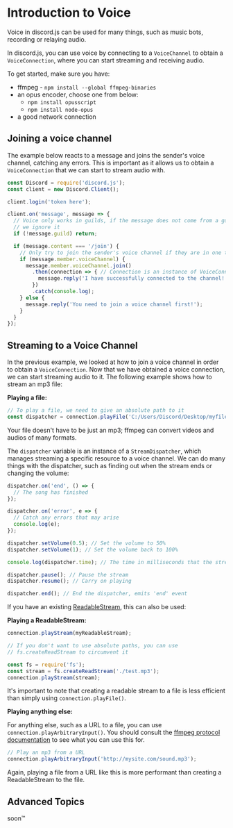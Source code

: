 # Introduction to Voice
Voice in discord.js can be used for many things, such as music bots, recording or relaying audio.

In discord.js, you can use voice by connecting to a `VoiceChannel` to obtain a `VoiceConnection`, where you can start streaming and receiving audio.

To get started, make sure you have:
* ffmpeg - `npm install --global ffmpeg-binaries`
* an opus encoder, choose one from below:
  * `npm install opusscript`
  * `npm install node-opus`
* a good network connection

## Joining a voice channel
The example below reacts to a message and joins the sender's voice channel, catching any errors. This is important
as it allows us to obtain a `VoiceConnection` that we can start to stream audio with.

```js
const Discord = require('discord.js');
const client = new Discord.Client();

client.login('token here');

client.on('message', message => {
  // Voice only works in guilds, if the message does not come from a guild,
  // we ignore it
  if (!message.guild) return;

  if (message.content === '/join') {
    // Only try to join the sender's voice channel if they are in one themselves
    if (message.member.voiceChannel) {
      message.member.voiceChannel.join()
        .then(connection => { // Connection is an instance of VoiceConnection
          message.reply('I have successfully connected to the channel!');
        })
        .catch(console.log);
    } else {
      message.reply('You need to join a voice channel first!');
    }
  }
});
```

## Streaming to a Voice Channel
In the previous example, we looked at how to join a voice channel in order to obtain a `VoiceConnection`. Now that we
have obtained a voice connection, we can start streaming audio to it. The following example shows how to stream an mp3
file:

**Playing a file:**
```js
// To play a file, we need to give an absolute path to it
const dispatcher = connection.playFile('C:/Users/Discord/Desktop/myfile.mp3');
```

Your file doesn't have to be just an mp3; ffmpeg can convert videos and audios of many formats.

The `dispatcher` variable is an instance of a `StreamDispatcher`, which manages streaming a specific resource to a voice
channel. We can do many things with the dispatcher, such as finding out when the stream ends or changing the volume:

```js
dispatcher.on('end', () => {
  // The song has finished
});

dispatcher.on('error', e => {
  // Catch any errors that may arise
  console.log(e);
});

dispatcher.setVolume(0.5); // Set the volume to 50%
dispatcher.setVolume(1); // Set the volume back to 100%

console.log(dispatcher.time); // The time in milliseconds that the stream dispatcher has been playing for

dispatcher.pause(); // Pause the stream
dispatcher.resume(); // Carry on playing

dispatcher.end(); // End the dispatcher, emits 'end' event
```

If you have an existing [ReadableStream](https://nodejs.org/api/stream.html#stream_readable_streams),
this can also be used:

**Playing a ReadableStream:**
```js
connection.playStream(myReadableStream);

// If you don't want to use absolute paths, you can use
// fs.createReadStream to circumvent it

const fs = require('fs');
const stream = fs.createReadStream('./test.mp3');
connection.playStream(stream);
```

It's important to note that creating a readable stream to a file is less efficient than simply using `connection.playFile()`.

**Playing anything else:**

For anything else, such as a URL to a file, you can use `connection.playArbitraryInput()`. You should consult the [ffmpeg protocol documentation](https://ffmpeg.org/ffmpeg-protocols.html) to see what you can use this for.

```js
// Play an mp3 from a URL
connection.playArbitraryInput('http://mysite.com/sound.mp3');
```

Again, playing a file from a URL like this is more performant than creating a ReadableStream to the file.

## Advanced Topics
soon:tm:
